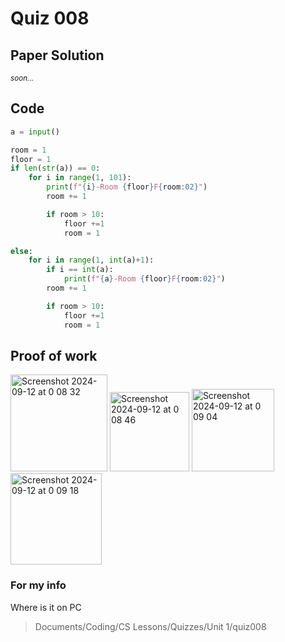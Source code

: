# Quiz 008

## Paper Solution
<sub> _soon..._ </sub>

## Code
```.py
a = input()

room = 1
floor = 1
if len(str(a)) == 0:
    for i in range(1, 101):
        print(f"{i}-Room {floor}F{room:02}")
        room += 1

        if room > 10:
            floor +=1
            room = 1

else:
    for i in range(1, int(a)+1):
        if i == int(a):
            print(f"{a}-Room {floor}F{room:02}")
        room += 1

        if room > 10:
            floor +=1
            room = 1

```

## Proof of work
<img width="155" alt="Screenshot 2024-09-12 at 0 08 32" src="https://github.com/user-attachments/assets/75da368d-8b8b-4ce0-a3da-c204506ef0c8">
<img width="127" alt="Screenshot 2024-09-12 at 0 08 46" src="https://github.com/user-attachments/assets/65e1bb18-0eb1-4c11-a5ef-ececd39997f6">
<img width="132" alt="Screenshot 2024-09-12 at 0 09 04" src="https://github.com/user-attachments/assets/3c3152d3-0de2-4928-82b3-7fe15d20f55c">
<img width="146" alt="Screenshot 2024-09-12 at 0 09 18" src="https://github.com/user-attachments/assets/1ca521b4-184e-4c14-83bf-673e11a6c687">


### For my info
Where is it on PC
>Documents/Coding/CS Lessons/Quizzes/Unit 1/quiz008
